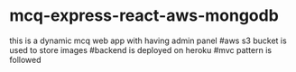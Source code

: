# mcq-express-react-aws-mongodb
this is a dynamic mcq web app with having admin panel
#aws s3 bucket is used to store images
#backend is deployed on heroku
#mvc pattern is followed
